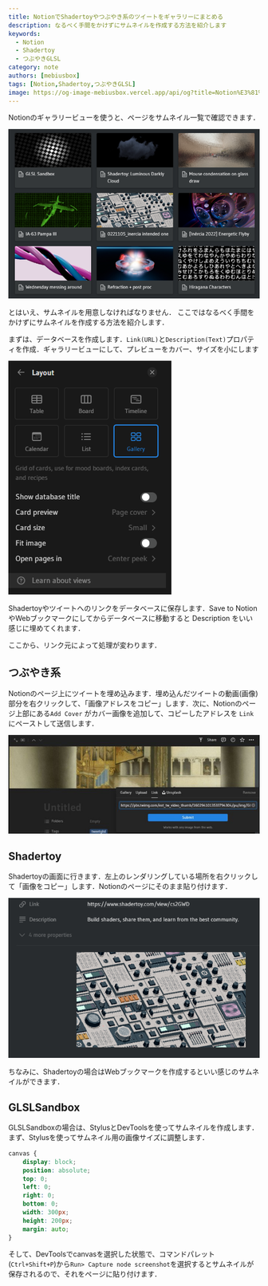 ```yaml
---
title: NotionでShadertoyやつぶやき系のツイートをギャラリーにまとめる
description: なるべく手間をかけずにサムネイルを作成する方法を紹介します
keywords:
  - Notion
  - Shadertoy
  - つぶやきGLSL
category: note
authors: [mebiusbox]
tags: [Notion,Shadertoy,つぶやきGLSL]
image: https://og-image-mebiusbox.vercel.app/api/og?title=Notion%E3%81%A7Shadertoy%E3%82%84%E3%81%A4%E3%81%B6%E3%82%84%E3%81%8D%E7%B3%BB%E3%81%AE%E3%83%84%E3%82%A4%E3%83%BC%E3%83%88%E3%82%92%E3%82%AE%E3%83%A3%E3%83%A9%E3%83%AA%E3%83%BC%E3%81%AB%E3%81%BE%E3%81%A8%E3%82%81%E3%82%8B&subtitle=%E3%81%AA%E3%82%8B%E3%81%B9%E3%81%8F%E6%89%8B%E9%96%93%E3%82%92%E3%81%8B%E3%81%91%E3%81%9A%E3%81%AB%E3%82%B5%E3%83%A0%E3%83%8D%E3%82%A4%E3%83%AB%E3%82%92%E4%BD%9C%E6%88%90%E3%81%99%E3%82%8B%E6%96%B9%E6%B3%95%E3%82%92%E7%B4%B9%E4%BB%8B%E3%81%97%E3%81%BE%E3%81%99&date=2023%2F01%2F14&tags=Notion%2CShadertoy%2C%E3%81%A4%E3%81%B6%E3%82%84%E3%81%8DGLSL
---
```


Notionのギャラリービューを使うと、ページをサムネイル一覧で確認できます．

![](..\static\img\post\2023-01-14-notion-shadertoy-gallery-230114021100.png)

とはいえ、サムネイルを用意しなければなりません．
ここではなるべく手間をかけずにサムネイルを作成する方法を紹介します．

<!-- truncate -->

まずは、データベースを作成します．`Link(URL)`と`Description(Text)`プロパティを作成．ギャラリービューにして、プレビューをカバー、サイズを小にします

![](..\static\img\post\2023-01-14-notion-shadertoy-gallery-230114030500.png)

Shadertoyやツイートへのリンクをデータベースに保存します．Save to NotionやWebブックマークにしてからデータベースに移動すると Description をいい感じに埋めてくれます．

ここから、リンク元によって処理が変わります．

## つぶやき系

Notionのページ上にツイートを埋め込みます．埋め込んだツイートの動画(画像)部分を右クリックして、「画像アドレスをコピー」します．次に、Notionのページ上部にある`Add Cover` がカバー画像を追加して、コピーしたアドレスを `Link` にペーストして送信します．

![](..\static\img\post\2023-01-14-notion-shadertoy-gallery-230114032100.png)

## Shadertoy

Shadertoyの画面に行きます．左上のレンダリングしている場所を右クリックして「画像をコピー」します．Notionのページにそのまま貼り付けます．

![](..\static\img\post\2023-01-14-notion-shadertoy-gallery-230114032500.png)

ちなみに、Shadertoyの場合はWebブックマークを作成するといい感じのサムネイルができます．


## GLSLSandbox

GLSLSandboxの場合は、StylusとDevToolsを使ってサムネイルを作成します．
まず、Stylusを使ってサムネイル用の画像サイズに調整します．

```css
canvas {
    display: block;
    position: absolute;
    top: 0;
    left: 0;
    right: 0;
    bottom: 0;
    width: 300px;
    height: 200px;
    margin: auto;
}
```

そして、DevToolsでcanvasを選択した状態で、コマンドパレット(`Ctrl+Shift+P`)から`Run> Capture node screenshot`を選択するとサムネイルが保存されるので、それをページに貼り付けます．

